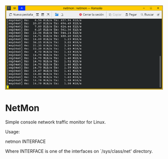 ![netmon-preview](https://raw.githubusercontent.com/mdomlop/netmon/master/netmon.png "netmon running")

NetMon
======

Simple console network traffic monitor for Linux.

Usage:

  netmon INTERFACE

Where INTERFACE is one of the interfaces on `/sys/class/net' directory.
